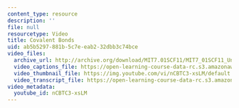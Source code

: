 ```yaml
---
content_type: resource
description: ''
file: null
resourcetype: Video
title: Covalent Bonds
uid: ab5b5297-881b-5c7e-eab2-32dbb3c74bce
video_files:
  archive_url: http://archive.org/download/MIT7.01SCF11/MIT7_01SCF11_Un1Ses2_Rec_300k.mp4
  video_captions_file: https://open-learning-course-data-rc.s3.amazonaws.com/7-01sc-fundamentals-of-biology-fall-2011/554dcae730b750f58508eaca75309ed4_nCBTC3-xsLM.vtt
  video_thumbnail_file: https://img.youtube.com/vi/nCBTC3-xsLM/default.jpg
  video_transcript_file: https://open-learning-course-data-rc.s3.amazonaws.com/7-01sc-fundamentals-of-biology-fall-2011/eba079140923fb4f96f88e9378302af1_nCBTC3-xsLM.pdf
video_metadata:
  youtube_id: nCBTC3-xsLM
---
```

